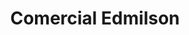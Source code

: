 ---
title: "Comercial Edmilson"
url: /santa-cruz-de-la-sierra/comercial-edmilson/
shop: Elektronik
---